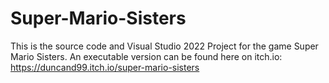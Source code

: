 # Super-Mario-Sisters
This is the source code and Visual Studio 2022 Project for the game Super Mario Sisters. An executable version can be found here on itch.io: https://duncand99.itch.io/super-mario-sisters
